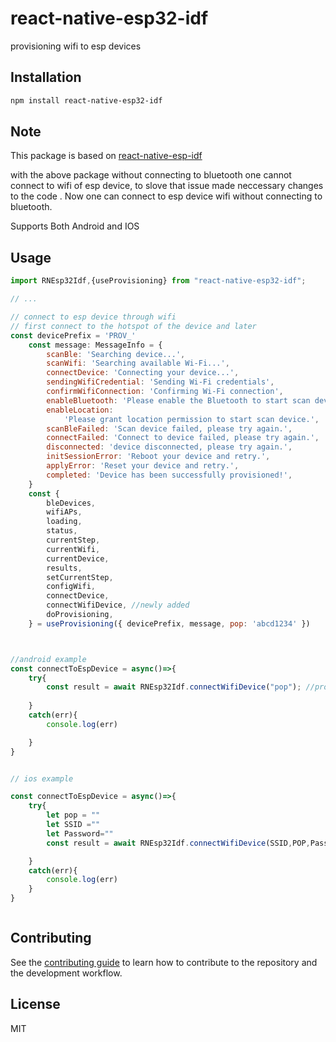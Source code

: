 # react-native-esp32-idf

provisioning wifi to esp devices

## Installation

```sh
npm install react-native-esp32-idf
```

## Note
This package is based on [react-native-esp-idf](https://www.npmjs.com/package/react-native-esp-idf)
 
with the above package without connecting to bluetooth one cannot connect to wifi of esp device, to slove that issue made neccessary changes to the code .
Now one can connect to esp device wifi without connecting to bluetooth.

Supports Both Android and IOS


## Usage

```js
import RNEsp32Idf,{useProvisioning} from "react-native-esp32-idf";

// ...

// connect to esp device through wifi
// first connect to the hotspot of the device and later 
const devicePrefix = 'PROV_'
	const message: MessageInfo = {
		scanBle: 'Searching device...',
		scanWifi: 'Searching available Wi-Fi...',
		connectDevice: 'Connecting your device...',
		sendingWifiCredential: 'Sending Wi-Fi credentials',
		confirmWifiConnection: 'Confirming Wi-Fi connection',
		enableBluetooth: 'Please enable the Bluetooth to start scan device.',
		enableLocation:
			'Please grant location permission to start scan device.',
		scanBleFailed: 'Scan device failed, please try again.',
		connectFailed: 'Connect to device failed, please try again.',
		disconnected: 'device disconnected, please try again.',
		initSessionError: 'Reboot your device and retry.',
		applyError: 'Reset your device and retry.',
		completed: 'Device has been successfully provisioned!',
	}
	const {
		bleDevices,
		wifiAPs,
		loading,
		status,
		currentStep,
		currentWifi,
		currentDevice,
		results,
		setCurrentStep,
		configWifi,
		connectDevice,
		connectWifiDevice, //newly added 
		doProvisioning,
	} = useProvisioning({ devicePrefix, message, pop: 'abcd1234' })



//android example
const connectToEspDevice = async()=>{
    try{
        const result = await RNEsp32Idf.connectWifiDevice("pop"); //proof of possession
        
    }
    catch(err){
        console.log(err)

    }
}


// ios example

const connectToEspDevice = async()=>{
	try{
		let pop = ""
		let SSID =""
		let Password=""
		const result = await RNEsp32Idf.connectWifiDevice(SSID,POP,Password)

	}
	catch(err){
		console.log(err)
	}
}



```

## Contributing

See the [contributing guide](CONTRIBUTING.md) to learn how to contribute to the repository and the development workflow.

## License

MIT

